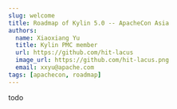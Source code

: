 ```yaml
---
slug: welcome
title: Roadmap of Kylin 5.0 -- ApacheCon Asia
authors:
  name: Xiaoxiang Yu
  title: Kylin PMC member
  url: https://github.com/hit-lacus
  image_url: https://github.com/hit-lacus.png
  email: xxyu@apache.com
tags: [apachecon, roadmap]
---
```


todo